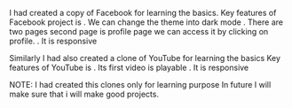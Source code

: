 I had created a copy of Facebook for learning the basics.
Key features of Facebook project is
. We can change the theme into dark mode 
. There are two pages second page is profile page we can access it by clicking on profile.
. It is responsive

Similarly
I had also created a clone of YouTube for learning the basics
Key features of YouTube is
. Its first video is playable
. It is responsive


NOTE: I had created this clones only for learning purpose
In future I will make sure that i will make good projects.
